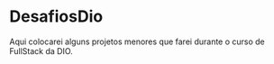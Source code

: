 # DesafiosDio

Aqui colocarei alguns projetos menores que farei durante o curso de FullStack da DIO.
